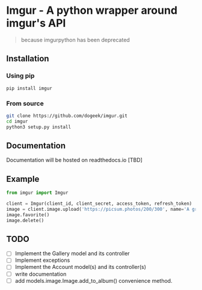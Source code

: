 # Imgur - A python wrapper around imgur's API
> because imgurpython has been deprecated

## Installation

### Using pip

`pip install imgur`

### From source

```bash
git clone https://github.com/dogeek/imgur.git
cd imgur
python3 setup.py install
```

## Documentation

Documentation will be hosted on readthedocs.io [TBD]

## Example

```python
from imgur import Imgur

client = Imgur(client_id, client_secret, access_token, refresh_token)
image = client.image.upload('https://picsum.photos/200/300', name='A great picture!', description='My summer vacation')
image.favorite()
image.delete()
```

## TODO

- [ ] Implement the Gallery model and its controller
- [ ] Implement exceptions
- [ ] Implement the Account model(s) and its controller(s)
- [ ] write documentation
- [ ] add models.image.Image.add_to_album() convenience method.
